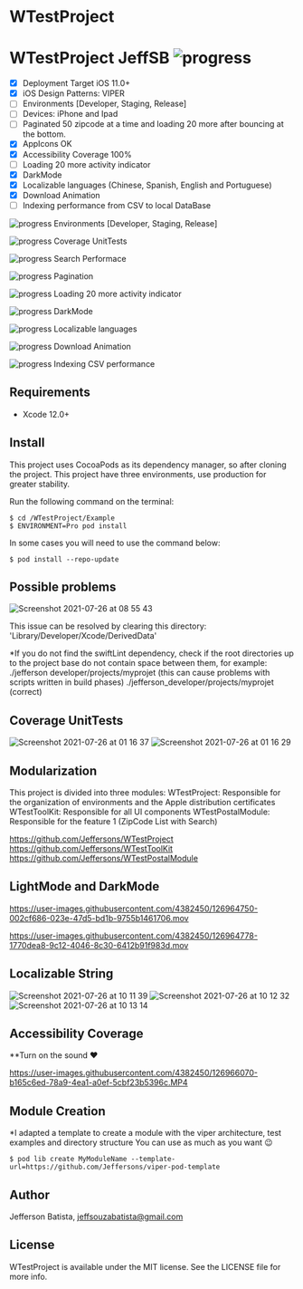 # WTestProject

# WTestProject JeffSB ![progress](https://progress-bar.dev/74/?title=completed "progress") 

  * [x] Deployment Target iOS 11.0+
  * [x] iOS Design Patterns: VIPER
  * [ ] Environments [Developer, Staging, Release]
  * [ ] Devices: iPhone and Ipad
  * [ ] Paginated 50 zipcode at a time and loading 20 more after bouncing at the bottom.
  * [x] AppIcons OK
  * [x] Accessibility Coverage 100%
  * [ ] Loading 20 more activity indicator
  * [x] DarkMode
  * [x] Localizable languages (Chinese, Spanish, English and Portuguese)
  * [x] Download Animation
  * [ ] Indexing performance from CSV to local DataBase
  
  ![progress](https://progress-bar.dev/45 "progress") Environments [Developer, Staging, Release]
  
  ![progress](https://progress-bar.dev/16 "progress") Coverage UnitTests
  
  ![progress](https://progress-bar.dev/68 "progress") Search Performace
  
  ![progress](https://progress-bar.dev/20 "progress") Pagination
  
  ![progress](https://progress-bar.dev/5 "progress") Loading 20 more activity indicator
  
  ![progress](https://progress-bar.dev/92 "progress") DarkMode
  
  ![progress](https://progress-bar.dev/99 "progress") Localizable languages
  
  ![progress](https://progress-bar.dev/99 "progress") Download Animation
  
  ![progress](https://progress-bar.dev/74 "progress") Indexing CSV performance
  
## Requirements
- Xcode 12.0+

## Install
This project uses CocoaPods as its dependency manager, so after cloning the project.
This project have three environments, use production for greater stability.

Run the following command on the terminal:
```
$ cd /WTestProject/Example
$ ENVIRONMENT=Pro pod install
```

In some cases you will need to use the command below:
```
$ pod install --repo-update
```
## Possible problems
![Screenshot 2021-07-26 at 08 55 43](https://user-images.githubusercontent.com/4382450/126962001-b3869cde-3283-43bb-8d24-93659522971c.png)

This issue can be resolved by clearing this directory: 'Library/Developer/Xcode/DerivedData'

*If you do not find the swiftLint dependency, check if the root directories up to the project base do not contain space between them, for example:
./jefferson developer/projects/myprojet (this can cause problems with scripts written in build phases) 
./jefferson_developer/projects/myprojet (correct)

## Coverage UnitTests
![Screenshot 2021-07-26 at 01 16 37](https://user-images.githubusercontent.com/4382450/126962615-612e92b6-f4b4-4eb6-a3ec-76f664b4d8bd.png)
![Screenshot 2021-07-26 at 01 16 29](https://user-images.githubusercontent.com/4382450/126962628-5c5bea1f-465f-4258-8e02-68fad57f672e.png)

## Modularization
This project is divided into three modules:
WTestProject: Responsible for the organization of environments and the Apple distribution certificates
WTestToolKit: Responsible for all UI components
WTestPostalModule: Responsible for the feature 1 (ZipCode List with Search)

https://github.com/Jeffersons/WTestProject
https://github.com/Jeffersons/WTestToolKit
https://github.com/Jeffersons/WTestPostalModule

## LightMode and DarkMode

https://user-images.githubusercontent.com/4382450/126964750-002cf686-023e-47d5-bd1b-9755b1461706.mov



https://user-images.githubusercontent.com/4382450/126964778-1770dea8-9c12-4046-8c30-6412b91f983d.mov


## Localizable String
![Screenshot 2021-07-26 at 10 11 39](https://user-images.githubusercontent.com/4382450/126965602-46584797-c0c4-4425-baa4-df375e03058e.png)
![Screenshot 2021-07-26 at 10 12 32](https://user-images.githubusercontent.com/4382450/126965619-5b542e9a-ea51-475b-af6a-3ae742e06824.png)
![Screenshot 2021-07-26 at 10 13 14](https://user-images.githubusercontent.com/4382450/126965628-659ef501-b067-4ad7-b2ed-36536ac7ca7e.png)


## Accessibility Coverage
**Turn on the sound ❤️

https://user-images.githubusercontent.com/4382450/126966070-b165c6ed-78a9-4ea1-a0ef-5cbf23b5396c.MP4

## Module Creation
*I adapted a template to create a module with the viper architecture, test examples and directory structure
You can use as much as you want 😉

```
$ pod lib create MyModuleName --template-url=https://github.com/Jeffersons/viper-pod-template
```

## Author

Jefferson Batista, jeffsouzabatista@gmail.com

## License

WTestProject is available under the MIT license. See the LICENSE file for more info.
